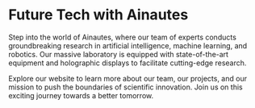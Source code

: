 <!--font:Montserrat-->

# Future Tech with Ainautes

Step into the world of Ainautes, where our team of experts conducts groundbreaking research in artificial intelligence, machine learning, and robotics. Our massive laboratory is equipped with state-of-the-art equipment and holographic displays to facilitate cutting-edge research.

Explore our website to learn more about our team, our projects, and our mission to push the boundaries of scientific innovation. Join us on this exciting journey towards a better tomorrow.

<!--

Write me markdown content of website with wallpaper:

"Ainautes working in a massive laboratory filled with glowing equipment and holographic displays, conducting cutting-edge research."

The header of the page should not be copy of the text but rather a real content of the website which is using this wallpaper.


---


# Welcome to the World of Ainautes

Experience the future of scientific research with our team of Ainautes working in a massive laboratory filled with glowing equipment and holographic displays. Our cutting-edge research is at the forefront of artificial intelligence, machine learning, and robotics.

Explore our website to learn more about our team, our projects, and our mission to push the boundaries of science and technology. Join us on this exciting journey towards a better tomorrow.


---


Heading is too long, rewrite whole content.


---


# Discover the Future of Scientific Research with Ainautes

Step into the world of Ainautes, where cutting-edge research meets futuristic technology. Our team of experts works in a massive laboratory equipped with state-of-the-art equipment and holographic displays to conduct groundbreaking research in the fields of artificial intelligence, machine learning, and robotics.

Explore our website to learn more about our team, our projects, and our mission to push the boundaries of science and technology. Join us on this exciting journey towards a better tomorrow.


---


Heading is too long, rewrite whole content.


---


# Explore the World of Ainautes: Where Science Meets Technology

Welcome to the world of Ainautes, where science and technology come together to shape the future. Our team of experts conducts cutting-edge research in artificial intelligence, machine learning, and robotics in a massive laboratory filled with glowing equipment and holographic displays.

Discover our website to learn more about our team, our projects, and our mission to push the boundaries of scientific innovation. Join us on this exciting journey towards a better tomorrow.


---


Heading is too long, rewrite whole content.


---


# Discover the Future of Science and Technology with Ainautes

Step into the world of Ainautes, where our team of experts conducts groundbreaking research in artificial intelligence, machine learning, and robotics. Our massive laboratory is equipped with state-of-the-art equipment and holographic displays to facilitate cutting-edge research.

Explore our website to learn more about our team, our projects, and our mission to push the boundaries of scientific innovation. Join us on this exciting journey towards a better tomorrow.


---


Write me a Google font which is best fitting for the website.

Pick from the list:
- Inter
- Montserrat
- Orbitron
- Exo 2
- Open Sans
- Poppins
- Alegreya
- Barlow Condensed
- Dancing Script
- Playfair Display
- Raleway
- Great Vibes
- Roboto
- Lato
- Lobster
- Futura
- IBM Plex Sans


Write just the font name nothing else.


---


I recommend using "Montserrat" for the website.

-->
